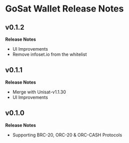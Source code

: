 # GoSat Wallet Release Notes

## v0.1.2

**Release Notes**

- UI Improvements
- Remove infoset.io from the whitelist

## v0.1.1

**Release Notes**

- Merge with Unisat-v1.1.30
- UI Improvements

## v0.1.0

**Release Notes**

- Supporting BRC-20, ORC-20 & ORC-CASH Protocols
